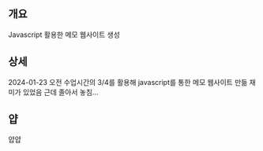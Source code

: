 ## 개요

Javascript 활용한 메모 웹사이트 생성

## 상세

2024-01-23 오전 수업시간의 3/4를 활용해 javascript를 통한 메모 웹사이트 만듦
재미가 있었음
근데 졸아서 놓침...

## 얍

얍얍
